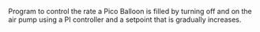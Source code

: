 Program to control the rate a Pico Balloon is filled by turning off and on the air pump using a PI controller and a setpoint that is gradually increases.
